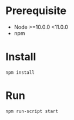 # Prerequisite
* Node >=10.0.0 <11.0.0
* npm

# Install
`npm install`

# Run
`npm run-script start`
